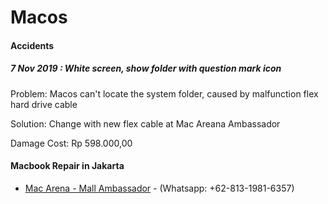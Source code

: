 Macos
=====

#### Accidents

##### 7 Nov 2019 : White screen, show folder with question mark icon

Problem: Macos can't locate the system folder, caused by malfunction flex hard drive cable

Solution: Change with new flex cable at Mac Areana Ambassador

Damage Cost: Rp 598.000,00

#### Macbook Repair in Jakarta

-	[Mac Arena - Mall Ambassador](http://macarena.co.id/) - (Whatsapp: +62-813-1981-6357)
